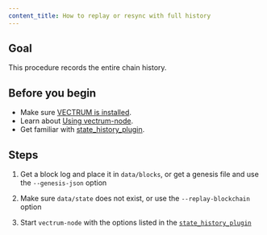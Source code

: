 ```yaml
---
content_title: How to replay or resync with full history
---
```


## Goal

This procedure records the entire chain history.

## Before you begin

* Make sure [VECTRUM is installed](../../../00_install/index.md).
* Learn about [Using vectrum-node](../../02_usage/index.md).
* Get familiar with [state_history_plugin](../../03_plugins/state_history_plugin/index.md).

## Steps

1. Get a block log and place it in `data/blocks`, or get a genesis file and use the `--genesis-json` option

2. Make sure `data/state` does not exist, or use the `--replay-blockchain` option

3. Start `vectrum-node` with the options listed in the [`state_history_plugin`](index.md)
